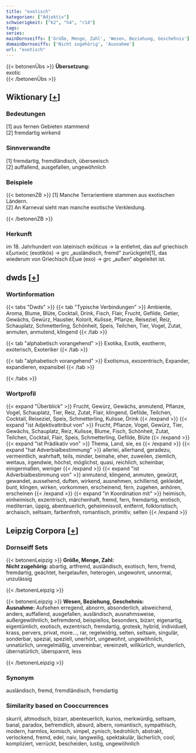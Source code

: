 ```yaml
---
title: "exotisch"
kategorien: ["Adjektiv"]
schwierigkeit: ["k2", "h4", "r14"]
tags:
series:
mainDornseiffs: ['Größe, Menge, Zahl', 'Wesen, Beziehung, Geschehnis']
domainDornseiffs: ['Nicht zugehörig', 'Ausnahme']
url: "exotisch"
---
```


{{< betonenÜbs >}}
**Übersetzung:**  
exotic  
{{< /betonenÜbs >}}

## Wiktionary [[+](https://de.wiktionary.org/wiki/exotisch)]

### Bedeutungen
[1] aus fernen Gebieten stammend  
[2] fremdartig wirkend  

### Sinnverwandte
[1] fremdartig, fremdländisch, überseeisch  
[2] auffallend, ausgefallen,  ungewöhnlich  

### Beispiele
{{< betonenZB >}}
[1] Manche Terrarientiere stammen aus exotischen Ländern.  
[2] An Karneval sieht man manche exotische Verkleidung.  

{{< /betonenZB >}}
### Herkunft
im 18. Jahrhundert von lateinisch exōticus → la entlehnt, das auf griechisch εξωτικός (exotikós) → grc „ausländisch, fremd“ zurückgeht[1], das wiederum von Griechisch ἔξωe (exo) → grc „außen“ abgeleitet ist.  



## dwds [[+](https://www.dwds.de/wb/exotisch)]

### Wortinformation
{{< tabs "Dwds" >}}
{{< tab "Typische Verbindungen" >}}
Ambiente, Aroma, Blume, Blüte, Cocktail, Drink, Fisch, Flair, Frucht, Gefilde, Getier, Gewächs, Gewürz, Haustier, Kolorit, Kulisse, Pflanze, Reiseziel, Reiz, Schauplatz, Schmetterling, Schönheit, Speis, Teilchen, Tier, Vogel, Zutat, anmuten, anmutend, klingend
{{< /tab >}}

{{< tab "alphabetisch vorangehend" >}}
Exotika, Exotik, exotherm, exoterisch, Exoteriker
{{< /tab >}}

{{< tab "alphabetisch vorangehend" >}}
Exotismus, exozentrisch, Expander, expandieren, expansibel
{{< /tab >}}

{{< /tabs >}}

### Wortprofil
{{< expand "Überblick" >}} Frucht, Gewürz, Gewächs, anmutend, Pflanze, Vogel, Schauplatz, Tier, Reiz, Zutat, Flair, klingend, Gefilde, Teilchen, Cocktail, Reiseziel, Speis, Schmetterling, Kulisse, Drink {{< /expand >}}
{{< expand "ist Adjektivattribut von" >}} Frucht, Pflanze, Vogel, Gewürz, Tier, Gewächs, Schauplatz, Reiz, Kulisse, Blume, Fisch, Schönheit, Zutat, Teilchen, Cocktail, Flair, Speis, Schmetterling, Gefilde, Blüte {{< /expand >}}
{{< expand "ist Prädikativ von" >}} Thema, Land, sie, es {{< /expand >}}
{{< expand "hat Adverbialbestimmung" >}} allerlei, allerhand, geradezu, vermeintlich, wahrhaft, teils, minder, beinahe, eher, zuweilen, ziemlich, weitaus, irgendwie, höchst, möglichst, quasi, reichlich, scheinbar, einigermaßen, weniger {{< /expand >}}
{{< expand "ist Adverbialbestimmung von" >}} anmutend, klingend, anmuten, gewürzt, gewandet, aussehend, duften, wirkend, ausnehmen, schillernd, gekleidet, bunt, klingen, wirken, vorkommen, erscheinend, fern, zugehen, anhören, erscheinen {{< /expand >}}
{{< expand "in Koordination mit" >}} heimisch, einheimisch, exzentrisch, märchenhaft, fremd, fern, fremdartig, erotisch, mediterran, üppig, abenteuerlich, geheimnisvoll, entfernt, folkloristisch, archaisch, seltsam, farbenfroh, romantisch, primitiv, selten {{< /expand >}}

## Leipzig Corpora [[+](https://corpora.uni-leipzig.de/en/res?word=exotisch&corpusId=deu_newscrawl-public_2018)]

### Dornseiff Sets
{{< betonenLeipzig >}}
**Größe, Menge, Zahl:**  
**Nicht zugehörig:** abartig, artfremd, ausländisch, exotisch, fern, fremd, fremdartig, geächtet, hergelaufen, heterogen, ungewohnt, unnormal, unzulässig  

{{< /betonenLeipzig >}}


{{< betonenLeipzig >}}
**Wesen, Beziehung, Geschehnis:**  
**Ausnahme:** Aufsehen erregend, abnorm, absonderlich, abweichend, anders, auffallend, ausgefallen, ausländisch, ausnahmsweise, außergewöhnlich, befremdend, beispiellos, besonders, bizarr, eigenartig, eigentümlich, exotisch, exzentrisch, fremdartig, grotesk, hybrid, individuell, krass, pervers, privat, more..., rar, regelwidrig, selten, seltsam, singulär, sonderbar, spezial, speziell, unerhört, ungewohnt, ungewöhnlich, unnatürlich, unregelmäßig, unvereinbar, vereinzelt, willkürlich, wunderlich, übernatürlich, überspannt, less  

{{< /betonenLeipzig >}}

### Synonym
ausländisch, fremd, fremdländisch, fremdartig


### Similarity based on Cooccurrences
skurril, altmodisch, bizarr, abenteuerlich, kurios, merkwürdig, seltsam, banal, paradox, befremdlich, absurd, albern, romantisch, sympathisch, modern, harmlos, komisch, simpel, zynisch, bedrohlich, abstrakt, verlockend, fremd, edel, naiv, langweilig, spektakulär, lächerlich, cool, kompliziert, verrückt, bescheiden, lustig, ungewöhnlich

